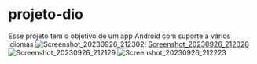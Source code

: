 # projeto-dio
Esse projeto tem o objetivo de um app Android com suporte a vários idiomas
![Screenshot_20230926_212302](https://github.com/jrcruz1998/projeto-dio/assets/111304620/91eede25-8f63-44a6-b078-4bb98c58706f)! [Screenshot_20230926_212028](https://github.com/jrcruz1998/projeto-dio/assets/111304620/40411af0-4afa-41d7-8625-fc5e0e6344c4) ![Screenshot_20230926_212129](https://github.com/jrcruz1998/projeto-dio/assets/111304620/165a607a-cc77-45ee-bf1f-5c6513d39b93) ![Screenshot_20230926_212223](https://github.com/jrcruz1998/projeto-dio/assets/111304620/f813166c-ebde-49fe-8cac-39b066b87766)
